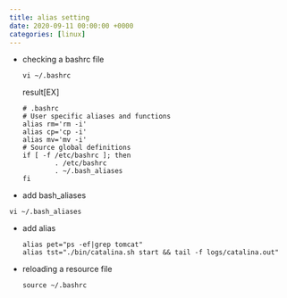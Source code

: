 ```yaml
---
title: alias setting
date: 2020-09-11 00:00:00 +0000
categories: [linux]
---
```


+ checking a bashrc file
  
  ```
  vi ~/.bashrc
  ```
  result[EX]
  ```
  # .bashrc
  # User specific aliases and functions
  alias rm='rm -i'
  alias cp='cp -i'
  alias mv='mv -i'
  # Source global definitions
  if [ -f /etc/bashrc ]; then
          . /etc/bashrc
          . ~/.bash_aliases
  fi
  ```  
+ add bash_aliases
```
vi ~/.bash_aliases
```
+ add alias
  ```
  alias pet="ps -ef|grep tomcat"
  alias tst="./bin/catalina.sh start && tail -f logs/catalina.out"
  ```
+ reloading a resource file
  ```
  source ~/.bashrc
  ```
   
